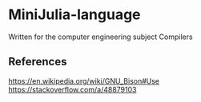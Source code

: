 # MiniJulia-language
Written for the computer engineering subject Compilers



## References

https://en.wikipedia.org/wiki/GNU_Bison#Use
https://stackoverflow.com/a/48879103
